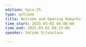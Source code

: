 ```yaml
---
edition: hpca-25
type: welcome
title: Welcome and Opening Remarks
time_start: 2025-03-02 08:00:00
time_end: 2025-03-02 08:15:00
speaker: Satyam Srivastava

---
```

